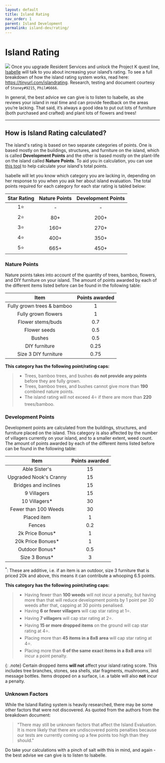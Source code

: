 ```yaml
---
layout: default
title: Island Rating
nav_order: 1
parent: Island Development
permalink: island-dev/rating/
---
```


# Island Rating
![](/acnhfaq/assets/is_evaluation.png)
Once you upgrade Resident Services and unlock the Project K quest line, [Isabelle](/acnhfaq/npc/#isabelle) will talk to you about increasing your island’s rating. To see a full breakdown of how the island rating system works, read here: <https://tinyurl.com/islandrating>. Research, testing and document courtesy of `Stoney#9215`, `Phil#6666`.

In general, the best advice we can give is to listen to Isabelle, as she reviews your island in real time and can provide feedback on the areas you’re lacking. That said, it’s always a good idea to put out lots of furniture (both purchased and crafted) and plant lots of flowers and trees!

* * *

## How is Island Rating calculated?
The island's rating is based on two separate categories of points. One is based mostly on the buildings, structures, and furniture on the island, which is called **Development Points** and the other is based mostly on the plant-life on the island called **Nature Points**. To aid you in calculation, you can use [this tool](https://nookplaza.net/tools?tab=island_rating) to help calculate your island's total points.

Isabelle will let you know which category you are lacking in, depending on her response to you when you ask her about island evaluation. The total points required for each category for each star rating is tabled below:

| Star Rating | Nature Points | Development Points |
|:-----------:|:-------------:|:------------------:|
|     1⭐      |       -       |         -          |
|     2⭐      |      80+      |        200+        |
|     3⭐      |     160+      |        270+        |
|     4⭐      |     400+      |        350+        |
|     5⭐      |     665+      |        450+        |

### Nature Points
Nature points takes into account of the quantity of trees, bamboo, flowers, and DIY furniture on your island. The amount of points awarded by each of the different items listed before can be found in the following table:

|            Item            | Points awarded |
|:--------------------------:|:--------------:|
| Fully grown trees & bamboo |       1        |
|    Fully grown flowers     |       1        |
|     Flower stems/buds      |      0.7       |
|        Flower seeds        |      0.5       |
|           Bushes           |      0.5       |
|       DIY furniture        |      0.25      |
|    Size 3 DIY furniture    |      0.75      |

**This category has the following point/rating caps:**
> * Trees, bamboo trees, and bushes **do not provide any points** before they are fully grown.
> * Trees, bamboo trees, and bushes cannot give more than **190** combined nature points.
> * The island rating will not exceed 4⭐ if there are more than **220** trees/bamboo.

### Development Points
Development points are calculated from the buildings, structures, and furniture placed on the island. This category is also affected by the number of villagers currently on your island, and to a smaller extent, weed count. The amount of points awarded by each of the different items listed before can be found in the following table:

|          Item          | Points awarded |
|:----------------------:|:--------------:|
|     Able Sister's      |       15       |
| Upgraded Nook's Cranny |       15       |
|  Bridges and inclines  |       15       |
|      9 Villagers       |       15       |
|     10 Villagers*      |       30       |
|  Fewer than 100 Weeds  |       30       |
|      Placed item       |       1        |
|         Fences         |      0.2       |
|    2k Price Bonus*     |       1        |
|   20k Price Bonues*    |       1        |
|     Outdoor Bonus*     |      0.5       |
|     Size 3 Bonus*      |       3        |

<sup>*</sup>: These are additive, i.e. if an item is an outdoor, size 3 furniture that is priced 20k and above, this means it can contribute a whooping 6.5 points.

**This category has the following point/rating caps:**
> * Having fewer than **100 weeds** will not incur a penalty, but having more than that will reduce development points by 1 point per 30 weeds after that, capping at 30 points penalised. 
> * Having **6 or fewer villagers** will cap star rating at 1⭐.
> * Having **7 villagers** will cap star rating at 2⭐.
> * Having **15 or more dropped items** on the ground will cap star rating at 4⭐.
> * Placing more than **45 items in a 8x8 area** will cap star rating at 4⭐.
> * Placing more than **6 of the same exact items in a 8x8 area** will incur a point penalty. 

{: .note}
Certain dropped items **will not** affect your island rating score. This includes tree branches, stones, sea shells, star fragments, mushrooms, and message bottles. Items dropped on a surface, i.e. a table will also **not** incur a penalty.

### Unknown Factors
While the Island Rating system is heavily researched, there may be some other factors that were not discovered. As quoted from the authors from the breakdown document:

> "There may still be unknown factors that affect the Island Evaluation. It is more likely that there are undiscovered points penalties because our tests are currently coming up a few points too high than they should."

Do take your calculations with a pinch of salt with this in mind, and again - the best advise we can give is to listen to Isabelle.